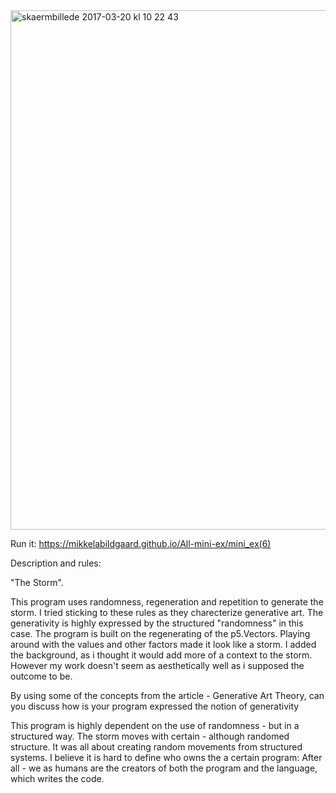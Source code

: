 <img width="831" alt="skaermbillede 2017-03-20 kl 10 22 43" src="https://cloud.githubusercontent.com/assets/25741692/24094045/34c90d0c-0d57-11e7-8158-9710bfbfa01f.png">



Run it:  https://mikkelabildgaard.github.io/All-mini-ex/mini_ex(6)


Description and rules:

"The Storm".

This program uses randomness, regeneration and repetition to generate the storm. I tried sticking to these rules as they charecterize generative art. The generativity is highly expressed by the structured "randomness" in this case. The program is built on the regenerating of the p5.Vectors. Playing around with the values and other factors made it look like a storm. I added the background, as i thought it would add more of a context to the storm. However my work doesn't seem as aesthetically well as i supposed the outcome to be. 

By using some of the concepts from the article - Generative Art Theory, can you discuss how is your program expressed the notion of generativity

This program is highly dependent on the use of randomness - but in a structured way. The storm moves with certain - although randomed structure. It was all about creating random movements from structured systems. I believe it is hard to define who owns the a certain program: After all - we as humans are the creators of both the program and the language, which writes the code.
